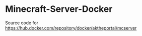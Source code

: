 # Minecraft-Server-Docker
Source code for https://hub.docker.com/repository/docker/aktheportal/mcserver
